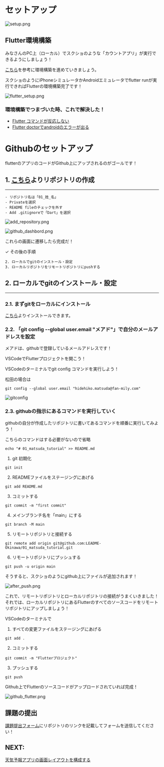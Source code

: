 # セットアップ


![setup.png](./images/00/setup.png)

## Flutter環境構築

みなさんのPC上（ローカル）でスクショのような「カウントアプリ」が実行できるようにしましょう！

[こちら](https://zenn.dev/kazutxt/books/flutter_practice_introduction/viewer/06_chapter1_environment)を参考に環境構築を進めていきましょう。


スクショのようにiPhoneシミュレータかAndroidエミュレータでflutter runが実行できればFlutterの環境構築完了です！

![flutter_setup.png](./images/00/flutter_setup.png)

### 環境構築でつまづいた時、これで解決した！
- [Flutter コマンドが反応しない](https://zenn.dev/tsuruo/scraps/498e35e82de0b1#comment-8381e46855a14f)
- [Flutter doctorでandroidのエラーが出る](https://zenn.dev/imasaka0909/articles/00ebfaf74f9cea)
    


# Githubのセットアップ

flutterのアプリのコードがGithub上にアップされるのがゴールです！


## 1. [こちら](https://github.com/orgs/LEADME-Okinawa/repositories)よりリポジトリの作成
---
    - リポジトリ名は「01_姓_名」
    - Privateを選択
    - README fileのチェックを外す
    - Add .gitignoreで「Dart」を選択

![add_repository.png](./images/00/add_repository.png)


![github_dashbord.png](./images/00/github_dashbord.png)

これらの画面に遷移したら完成だ！


✓ その後の手順

```
2. ローカルでgitのインストール・設定
3. ローカルリポジトリをリモートリポジトリにpushする
```

## 2. ローカルでgitのインストール・設定
---

### 2.1. まずgitをローカルにインストール
[こちら](https://git-scm.com/downloads)よりインストールできます。

### 2.2. 「git config --global user.email "メアド"」で自分のメールアドレスを設定

メアドは、githubで登録しているメールアドレスです！

VSCodeでFlutterプロジェクトを開こう！

VSCodeのターミナルでgit config コマンドを実行しよう！

松田の場合は

```
git config --global user.email "hidehiko.matsuda@fan-mily.com"
```

![gitconfig](./images/00/gitconfig.png)


### 2.3. githubの指示にあるコマンドを実行していく
 
 githubの自分が作成したリポジトリに書いてあるコマンドを順番に実行してみよう！

こちらのコマンドはする必要がないので省略
```
echo "# 01_matsuda_tutorial" >> README.md
```

1. git 初期化
``` 
git init
```

2. READMEファイルをステージングにあげる
```
git add README.md
```

3. コミットする
```
git commit -m "first commit"
```

4. メインブランチ名を「main」にする
```
git branch -M main
```

5. リモートリポジトリと接続する
```
git remote add origin git@github.com:LEADME-Okinawa/01_matsuda_tutorial.git
```

6. リモートリポジトリにプッシュする
```
git push -u origin main
```

そうすると、スクショのようにgithub上にファイルが追加されます！

![after_push.png](./images/00/afterpush.png)


これで、リモートリポジトリとローカルリポジトリの接続がうまくいきました！
それでは、ローカルリポジトリにあるFlutterのすべてのソースコードをリモートリポジトリにアップしましょう！

VSCodeのターミナルで

1. すべての変更ファイルをステージングにあげる

```
git add .
```

2. コミットする

```
git commit -m "Flutterプロジェクト"
```

3. プッシュする

```
git push
```


Github上でFlutterのソースコードがアップロードされていれば完成！

![github_flutter.png](./images/00/github_flutter.png)



## 課題の提出
[課題提出フォーム](https://ejpxku8gbq5l.jp.larksuite.com/share/base/form/shrjpjg5vi2xLBI9bbrobYZDZEe)にリポジトリのリンクを記載してフォームを送信してください！

## NEXT: 
[天気予報アプリの画面レイアウトを構成する](../section3/session1_layout.md)
